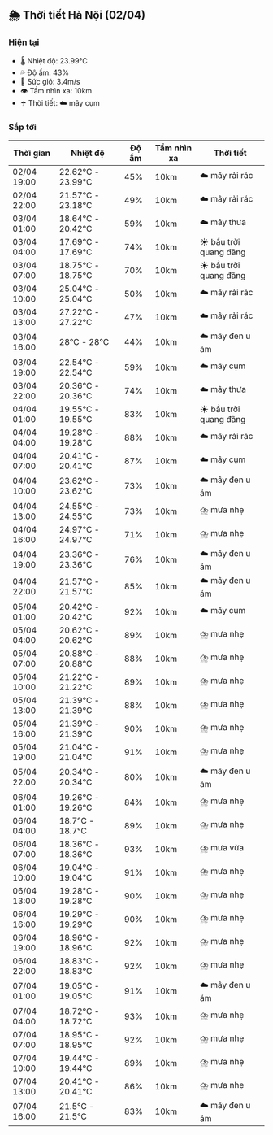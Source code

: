 ## 🌦️ Thời tiết Hà Nội (02/04)

### Hiện tại

- 🌡️ Nhiệt độ: 23.99℃
- 💦 Độ ẩm: 43%
- 💨 Sức gió: 3.4m/s
- 👁️ Tầm nhìn xa: 10km
- ☂️ Thời tiết: ☁️ mây cụm

### Sắp tới

| Thời gian | Nhiệt độ | Độ ẩm | Tầm nhìn xa | Thời tiết |
| --- | --- | --- | --- | --- |
| 02/04 19:00 | 22.62℃ - 23.99℃ | 45% | 10km | ☁️ mây rải rác |
| 02/04 22:00 | 21.57℃ - 23.18℃ | 49% | 10km | ☁️ mây rải rác |
| 03/04 01:00 | 18.64℃ - 20.42℃ | 59% | 10km | ☁️ mây thưa |
| 03/04 04:00 | 17.69℃ - 17.69℃ | 74% | 10km | ☀️ bầu trời quang đãng |
| 03/04 07:00 | 18.75℃ - 18.75℃ | 70% | 10km | ☀️ bầu trời quang đãng |
| 03/04 10:00 | 25.04℃ - 25.04℃ | 50% | 10km | ☁️ mây rải rác |
| 03/04 13:00 | 27.22℃ - 27.22℃ | 47% | 10km | ☁️ mây rải rác |
| 03/04 16:00 | 28℃ - 28℃ | 44% | 10km | ☁️ mây đen u ám |
| 03/04 19:00 | 22.54℃ - 22.54℃ | 59% | 10km | ☁️ mây cụm |
| 03/04 22:00 | 20.36℃ - 20.36℃ | 74% | 10km | ☁️ mây thưa |
| 04/04 01:00 | 19.55℃ - 19.55℃ | 83% | 10km | ☀️ bầu trời quang đãng |
| 04/04 04:00 | 19.28℃ - 19.28℃ | 88% | 10km | ☁️ mây rải rác |
| 04/04 07:00 | 20.41℃ - 20.41℃ | 87% | 10km | ☁️ mây cụm |
| 04/04 10:00 | 23.62℃ - 23.62℃ | 73% | 10km | ☁️ mây đen u ám |
| 04/04 13:00 | 24.55℃ - 24.55℃ | 73% | 10km | ⛈️ mưa nhẹ |
| 04/04 16:00 | 24.97℃ - 24.97℃ | 71% | 10km | ⛈️ mưa nhẹ |
| 04/04 19:00 | 23.36℃ - 23.36℃ | 76% | 10km | ☁️ mây đen u ám |
| 04/04 22:00 | 21.57℃ - 21.57℃ | 85% | 10km | ☁️ mây đen u ám |
| 05/04 01:00 | 20.42℃ - 20.42℃ | 92% | 10km | ☁️ mây cụm |
| 05/04 04:00 | 20.62℃ - 20.62℃ | 89% | 10km | ⛈️ mưa nhẹ |
| 05/04 07:00 | 20.88℃ - 20.88℃ | 88% | 10km | ⛈️ mưa nhẹ |
| 05/04 10:00 | 21.22℃ - 21.22℃ | 89% | 10km | ⛈️ mưa nhẹ |
| 05/04 13:00 | 21.39℃ - 21.39℃ | 88% | 10km | ⛈️ mưa nhẹ |
| 05/04 16:00 | 21.39℃ - 21.39℃ | 90% | 10km | ⛈️ mưa nhẹ |
| 05/04 19:00 | 21.04℃ - 21.04℃ | 91% | 10km | ⛈️ mưa nhẹ |
| 05/04 22:00 | 20.34℃ - 20.34℃ | 80% | 10km | ☁️ mây đen u ám |
| 06/04 01:00 | 19.26℃ - 19.26℃ | 84% | 10km | ⛈️ mưa nhẹ |
| 06/04 04:00 | 18.7℃ - 18.7℃ | 89% | 10km | ⛈️ mưa nhẹ |
| 06/04 07:00 | 18.36℃ - 18.36℃ | 93% | 10km | ⛈️ mưa vừa |
| 06/04 10:00 | 19.04℃ - 19.04℃ | 91% | 10km | ⛈️ mưa nhẹ |
| 06/04 13:00 | 19.28℃ - 19.28℃ | 90% | 10km | ⛈️ mưa nhẹ |
| 06/04 16:00 | 19.29℃ - 19.29℃ | 90% | 10km | ⛈️ mưa nhẹ |
| 06/04 19:00 | 18.96℃ - 18.96℃ | 92% | 10km | ⛈️ mưa nhẹ |
| 06/04 22:00 | 18.83℃ - 18.83℃ | 92% | 10km | ⛈️ mưa nhẹ |
| 07/04 01:00 | 19.05℃ - 19.05℃ | 91% | 10km | ☁️ mây đen u ám |
| 07/04 04:00 | 18.72℃ - 18.72℃ | 93% | 10km | ⛈️ mưa nhẹ |
| 07/04 07:00 | 18.95℃ - 18.95℃ | 92% | 10km | ⛈️ mưa nhẹ |
| 07/04 10:00 | 19.44℃ - 19.44℃ | 89% | 10km | ⛈️ mưa nhẹ |
| 07/04 13:00 | 20.41℃ - 20.41℃ | 86% | 10km | ⛈️ mưa nhẹ |
| 07/04 16:00 | 21.5℃ - 21.5℃ | 83% | 10km | ☁️ mây đen u ám |
